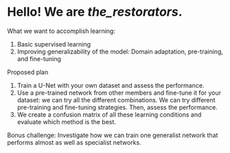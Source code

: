 # Hello! We are *the_restorators*. 

What we want to accomplish learning: 
1. Basic supervised learning 
2. Improving generalizability of the model: Domain adaptation, pre-training, and fine-tuning

Proposed plan

1) Train a U-Net with your own dataset and assess the performance. 
2) Use a pre-trained network from other members and fine-tune it for your dataset: we can try all the different combinations. We can try different pre-training and fine-tuning strategies. Then, assess the performance. 
3) We create a confusion matrix of all these learning conditions and evaluate which method is the best. 

Bonus challenge:
Investigate how we can train one generalist network that performs almost as well as specialist networks. 
